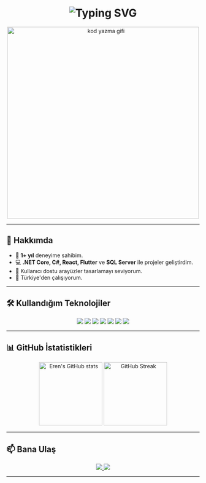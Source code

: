 <!-- PROFİL BAŞLANGIÇ -->
<h1 align="center">
  <img src="https://readme-typing-svg.herokuapp.com?font=Fira+Code&size=30&duration=3000&pause=500&color=F75C7E&center=true&vCenter=true&width=600&lines=Merhaba!+Ben+Eren;Full+Stack+.NET+Developer;React+%26+UI%2FUX+Meraklısı" alt="Typing SVG" />
</h1>

<p align="center">
  <img src="https://media.giphy.com/media/qgQUggAC3Pfv687qPC/giphy.gif" width="500" alt="kod yazma gifi"/>
</p>

---

## 🚀 Hakkımda
- 🎯 **1+ yıl** deneyime sahibim.
- 💻 **.NET Core, C#, React, Flutter** ve **SQL Server** ile projeler geliştirdim.
- 🎨 Kullanıcı dostu arayüzler tasarlamayı seviyorum.
- 📍 Türkiye'den çalışıyorum.

---

## 🛠️ Kullandığım Teknolojiler
<p align="center">
  <img src="https://img.shields.io/badge/C%23-239120?style=for-the-badge&logo=c-sharp&logoColor=white"/>
  <img src="https://img.shields.io/badge/.NET-512BD4?style=for-the-badge&logo=dotnet&logoColor=white"/>
  <img src="https://img.shields.io/badge/React-20232A?style=for-the-badge&logo=react&logoColor=61DAFB"/>
  <img src="https://img.shields.io/badge/Flutter-02569B?style=for-the-badge&logo=flutter&logoColor=white"/>
  <img src="https://img.shields.io/badge/SQL%20Server-CC2927?style=for-the-badge&logo=microsoft-sql-server&logoColor=white"/>
  <img src="https://img.shields.io/badge/HTML5-E34F26?style=for-the-badge&logo=html5&logoColor=white"/>
  <img src="https://img.shields.io/badge/CSS3-1572B6?style=for-the-badge&logo=css3&logoColor=white"/>
</p>

---

## 📊 GitHub İstatistikleri
<p align="center">
  <img src="https://github-readme-stats.vercel.app/api?username=erenmerall&show_icons=true&theme=tokyonight" alt="Eren's GitHub stats" height="165"/>
  <img src="https://github-readme-streak-stats.herokuapp.com/?user=erenmerall&theme=tokyonight" alt="GitHub Streak" height="165"/>
</p>

---

## 📫 Bana Ulaş
<p align="center">
  <a href="https://www.linkedin.com/in/eren-meral-1b66b0229/">
    <img src="https://img.shields.io/badge/LinkedIn-0A66C2?style=for-the-badge&logo=linkedin&logoColor=white"/>
  </a>
  <a href="mailto:erenmeral02@gmail.com">
    <img src="https://img.shields.io/badge/Email-0078D4?style=for-the-badge&logo=microsoft-outlook&logoColor=white"/>
  </a>
</p>

---
